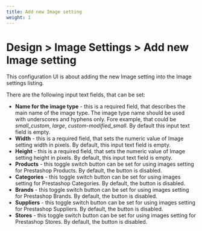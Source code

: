 ```yaml
---
title: Add new Image setting
weight: 1
---
```


# Design > Image Settings > Add new Image setting

This configuration UI is about adding the new Image setting into the Image settings listing.

There are the following input text fields, that can be set:

- **Name for the image type**  - this is a required field, that describes the main name of the image type. The image type name should be used with underscores and hyphens only. Fore example, that could be _small_custom_, _large_, _custom-modified_small_. By default this input text field is empty.
- **Width** - this is a required field, that sets the numeric value of Image setting width in pixels. By default, this input text field is empty.
- **Height** - this is a required field, that sets the numeric value of Image setting height in pixels. By default, this input text field is empty.
- **Products** - this toggle switch button can be set for using images setting for Prestashop Products. By default, the button is disabled.
- **Categories** - this toggle switch button can be set for using images setting for Prestashop Categories. By default, the button is disabled.
- **Brands** - this toggle switch button can be set for using images setting for Prestashop Brands. By default, the button is disabled.
- **Suppliers** - this toggle switch button can be set for using images setting for Prestashop Suppliers. By default, the button is disabled.
- **Stores** - this toggle switch button can be set for using images setting for Prestashop Stores. By default, the button is disabled.
